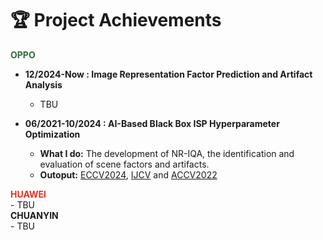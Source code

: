 # 🏆 Project Achievements


<div class="year-badge">
    <b style="color:rgb(46, 108, 57)"> OPPO </b>
</div>

- **12/2024-Now : Image Representation Factor Prediction and Artifact Analysis**
  - TBU
 
- **06/2021-10/2024 : AI-Based Black Box ISP Hyperparameter Optimization**
  - **What I do:** The development of NR-IQA, the identification and evaluation of scene factors and artifacts.
  - **Outoput:** [ECCV2024](https://link.springer.com/chapter/10.1007/978-3-031-73232-4_14), [IJCV](https://link.springer.com/article/10.1007/s11263-023-01851-5) and [ACCV2022](https://openaccess.thecvf.com/content/ACCV2022/html/Chen_Teacher-Guided_Learning_for_Blind_Image_Quality_Assessment_ACCV_2022_paper.html)

<div class="year-badge">
    <b style="color:rgb(228, 50, 36)"> HUAWEI </b>
</div>
- TBU

<div class="year-badge">
    <b> CHUANYIN </b>
</div>
- TBU
